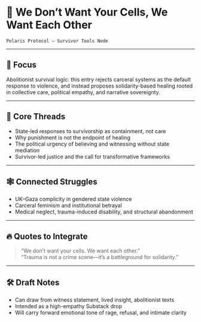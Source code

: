 # 🧬 We Don’t Want Your Cells, We Want Each Other  
`Polaris Protocol – Survivor Tools Node`

---

## 🎯 Focus

Abolitionist survival logic: this entry rejects carceral systems as the default response to violence, and instead proposes solidarity-based healing rooted in collective care, political empathy, and narrative sovereignty.

---

## 🧵 Core Threads

- State-led responses to survivorship as containment, not care  
- Why punishment is not the endpoint of healing  
- The political urgency of believing and witnessing without state mediation  
- Survivor-led justice and the call for transformative frameworks

---

## 🕸️ Connected Struggles

- UK–Gaza complicity in gendered state violence  
- Carceral feminism and institutional betrayal  
- Medical neglect, trauma-induced disability, and structural abandonment

---

## 🔥 Quotes to Integrate

> “We don’t want your cells. We want each other.”  
> “Trauma is not a crime scene—it’s a battleground for solidarity.”  

---

## 🛠️ Draft Notes

- Can draw from witness statement, lived insight, abolitionist texts  
- Intended as a high-empathy Substack drop  
- Will carry forward emotional tone of rage, refusal, and intimate clarity  
